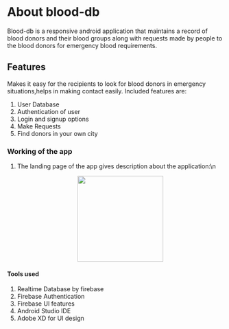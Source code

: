 # About blood-db
Blood-db is a responsive android application that maintains a record of blood donors and their blood groups along with requests made by people to the blood 
donors for emergency blood requirements.

## Features
Makes it easy for the recipients to look for blood donors in emergency situations,helps in making contact easily.
Included features are:
1. User Database
2. Authentication of user
3. Login and signup options
4. Make Requests
5. Find donors in your own city

### Working of the app
1. The landing page of the app gives description about the application:\n
    <p align="center">
    <image src="images/1.png" width="200">
        </p>
#### Tools used
1. Realtime Database by firebase
2. Firebase Authentication
3. Firebase UI features
4. Android Studio IDE
5. Adobe XD for UI design


